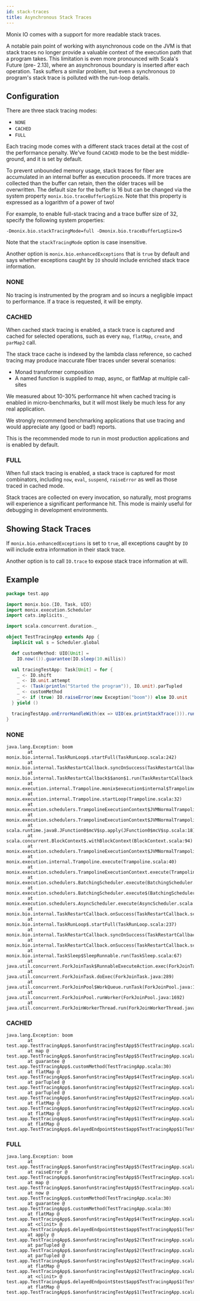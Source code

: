 ```yaml
---
id: stack-traces
title: Asynchronous Stack Traces
---
```


Monix IO comes with a support for more readable stack traces.

A notable pain point of working with asynchronous code on the JVM is that stack traces no longer provide a valuable context of the execution path that a program takes. 
This limitation is even more pronounced with Scala's Future (pre- 2.13), where an asynchronous boundary is inserted after each operation. 
Task suffers a similar problem, but even a synchronous `IO` program's stack trace is polluted with the run-loop details.

## Configuration

There are three stack tracing modes:
- `NONE`
- `CACHED`
- `FULL`

Each tracing mode comes with a different stack traces detail at the cost of the performance penalty.
We've found `CACHED` mode to be the best middle-ground, and it is set by default.

To prevent unbounded memory usage, stack traces for fiber are accumulated in an internal buffer as execution proceeds. 
If more traces are collected than the buffer can retain, then the older traces will be overwritten. 
The default size for the buffer is 16 but can be changed via the system property `monix.bio.traceBufferLogSize`.
Note that this property is expressed as a logarithm of a power of two!

For example, to enable full-stack tracing and a trace buffer size of 32, specify the following system properties:

`-Dmonix.bio.stackTracingMode=full -Dmonix.bio.traceBufferLogSize=5`

Note that the `stackTracingMode` option is case insensitive.

Another option is `monix.bio.enhancedExceptions` that is `true` by default and says whether exceptions caught by `IO` should include enriched stack trace information.

### NONE

No tracing is instrumented by the program and so incurs a negligible impact to performance. If a trace is requested, it will be empty.

### CACHED

When cached stack tracing is enabled, a stack trace is captured and cached for selected operations, such as every `map`, `flatMap`, `create`, and `parMap2` call.

The stack trace cache is indexed by the lambda class reference, so cached tracing may produce inaccurate fiber traces under several scenarios:
- Monad transformer composition
- A named function is supplied to map, async, or flatMap at multiple call-sites

We measured about 10-30% performance hit when cached tracing is enabled in micro-benchmarks, but it will most likely be much less for any real application.

We strongly recommend benchmarking applications that use tracing and would appreciate any (good or bad!) reports.

This is the recommended mode to run in most production applications and is enabled by default.

### FULL

When full stack tracing is enabled, a stack trace is captured for most combinators, including `now`, `eval`, `suspend`, `raiseError` as well as those traced in cached mode.

Stack traces are collected on every invocation, so naturally, most programs will experience a significant performance hit. 
This mode is mainly useful for debugging in development environments.

## Showing Stack Traces

If `monix.bio.enhancedExceptions` is set to `true`, all exceptions caught by `IO` will include extra information in their stack trace.

Another option is to call `IO.trace` to expose stack trace information at will.

## Example

```scala 
package test.app

import monix.bio.{IO, Task, UIO}
import monix.execution.Scheduler
import cats.implicits._

import scala.concurrent.duration._

object TestTracingApp extends App {
  implicit val s = Scheduler.global

  def customMethod: UIO[Unit] =
    IO.now(()).guarantee(IO.sleep(10.millis))

  val tracingTestApp: Task[Unit] = for {
    _ <- IO.shift
    _ <- IO.unit.attempt
    _ <- (Task(println("Started the program")), IO.unit).parTupled
    _ <- customMethod
    _ <- if (true) IO.raiseError(new Exception("boom")) else IO.unit
  } yield ()

  tracingTestApp.onErrorHandleWith(ex => UIO(ex.printStackTrace())).runSyncUnsafe()
}
```

### NONE

```
java.lang.Exception: boom
        at monix.bio.internal.TaskRunLoop$.startFull(TaskRunLoop.scala:242)
        at monix.bio.internal.TaskRestartCallback.syncOnSuccess(TaskRestartCallback.scala:125)
        at monix.bio.internal.TaskRestartCallback$$anon$1.run(TaskRestartCallback.scala:159)
        at monix.execution.internal.Trampoline.monix$execution$internal$Trampoline$$immediateLoop(Trampoline.scala:66)
        at monix.execution.internal.Trampoline.startLoop(Trampoline.scala:32)
        at monix.execution.schedulers.TrampolineExecutionContext$JVMNormalTrampoline.super$startLoop(TrampolineExecutionContext.scala:142)
        at monix.execution.schedulers.TrampolineExecutionContext$JVMNormalTrampoline.$anonfun$startLoop$1(TrampolineExecutionContext.scala:142)
        at scala.runtime.java8.JFunction0$mcV$sp.apply(JFunction0$mcV$sp.scala:18)
        at scala.concurrent.BlockContext$.withBlockContext(BlockContext.scala:94)
        at monix.execution.schedulers.TrampolineExecutionContext$JVMNormalTrampoline.startLoop(TrampolineExecutionContext.scala:142)
        at monix.execution.internal.Trampoline.execute(Trampoline.scala:40)
        at monix.execution.schedulers.TrampolineExecutionContext.execute(TrampolineExecutionContext.scala:57)
        at monix.execution.schedulers.BatchingScheduler.execute(BatchingScheduler.scala:50)
        at monix.execution.schedulers.BatchingScheduler.execute$(BatchingScheduler.scala:47)
        at monix.execution.schedulers.AsyncScheduler.execute(AsyncScheduler.scala:31)
        at monix.bio.internal.TaskRestartCallback.onSuccess(TaskRestartCallback.scala:81)
        at monix.bio.internal.TaskRunLoop$.startFull(TaskRunLoop.scala:237)
        at monix.bio.internal.TaskRestartCallback.syncOnSuccess(TaskRestartCallback.scala:125)
        at monix.bio.internal.TaskRestartCallback.onSuccess(TaskRestartCallback.scala:83)
        at monix.bio.internal.TaskSleep$SleepRunnable.run(TaskSleep.scala:67)
        at java.util.concurrent.ForkJoinTask$RunnableExecuteAction.exec(ForkJoinTask.java:1402)
        at java.util.concurrent.ForkJoinTask.doExec(ForkJoinTask.java:289)
        at java.util.concurrent.ForkJoinPool$WorkQueue.runTask(ForkJoinPool.java:1056)
        at java.util.concurrent.ForkJoinPool.runWorker(ForkJoinPool.java:1692)
        at java.util.concurrent.ForkJoinWorkerThread.run(ForkJoinWorkerThread.java:157)
```

### CACHED

```
java.lang.Exception: boom
        at test.app.TestTracingApp$.$anonfun$tracingTestApp$5(TestTracingApp.scala:37)
        at map @ test.app.TestTracingApp$.$anonfun$tracingTestApp$5(TestTracingApp.scala:37)
        at guarantee @ test.app.TestTracingApp$.customMethod(TestTracingApp.scala:30)
        at flatMap @ test.app.TestTracingApp$.$anonfun$tracingTestApp$4(TestTracingApp.scala:36)
        at parTupled @ test.app.TestTracingApp$.$anonfun$tracingTestApp$2(TestTracingApp.scala:35)
        at parTupled @ test.app.TestTracingApp$.$anonfun$tracingTestApp$2(TestTracingApp.scala:35)
        at flatMap @ test.app.TestTracingApp$.$anonfun$tracingTestApp$2(TestTracingApp.scala:35)
        at flatMap @ test.app.TestTracingApp$.$anonfun$tracingTestApp$1(TestTracingApp.scala:34)
        at flatMap @ test.app.TestTracingApp$.delayedEndpoint$test$app$TestTracingApp$1(TestTracingApp.scala:33)
```

### FULL

``` 
java.lang.Exception: boom
        at test.app.TestTracingApp$.$anonfun$tracingTestApp$5(TestTracingApp.scala:37)
        at raiseError @ test.app.TestTracingApp$.$anonfun$tracingTestApp$5(TestTracingApp.scala:37)
        at map @ test.app.TestTracingApp$.$anonfun$tracingTestApp$5(TestTracingApp.scala:37)
        at now @ test.app.TestTracingApp$.customMethod(TestTracingApp.scala:30)
        at guarantee @ test.app.TestTracingApp$.customMethod(TestTracingApp.scala:30)
        at flatMap @ test.app.TestTracingApp$.$anonfun$tracingTestApp$4(TestTracingApp.scala:36)
        at <clinit> @ test.app.TestTracingApp$.delayedEndpoint$test$app$TestTracingApp$1(TestTracingApp.scala:33)
        at apply @ test.app.TestTracingApp$.$anonfun$tracingTestApp$2(TestTracingApp.scala:35)
        at parTupled @ test.app.TestTracingApp$.$anonfun$tracingTestApp$2(TestTracingApp.scala:35)
        at parTupled @ test.app.TestTracingApp$.$anonfun$tracingTestApp$2(TestTracingApp.scala:35)
        at flatMap @ test.app.TestTracingApp$.$anonfun$tracingTestApp$2(TestTracingApp.scala:35)
        at <clinit> @ test.app.TestTracingApp$.delayedEndpoint$test$app$TestTracingApp$1(TestTracingApp.scala:33)
        at flatMap @ test.app.TestTracingApp$.$anonfun$tracingTestApp$1(TestTracingApp.scala:34)
```